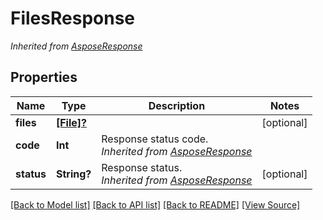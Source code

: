 # FilesResponse


*Inherited from [AsposeResponse](AsposeResponse.md)*
## Properties
Name | Type | Description | Notes
------------ | ------------- | ------------- | -------------
**files** | [**[File]?**](File.md) |  | [optional]
**code** | **Int** | Response status code.<br />*Inherited from [AsposeResponse](AsposeResponse.md)* | 
**status** | **String?** | Response status.<br />*Inherited from [AsposeResponse](AsposeResponse.md)* | [optional]

[[Back to Model list]](../README.md#documentation-for-models) [[Back to API list]](../README.md#documentation-for-api-endpoints) [[Back to README]](../README.md) [[View Source]](../AsposePdfCloud/Models/FilesResponse.swift)

